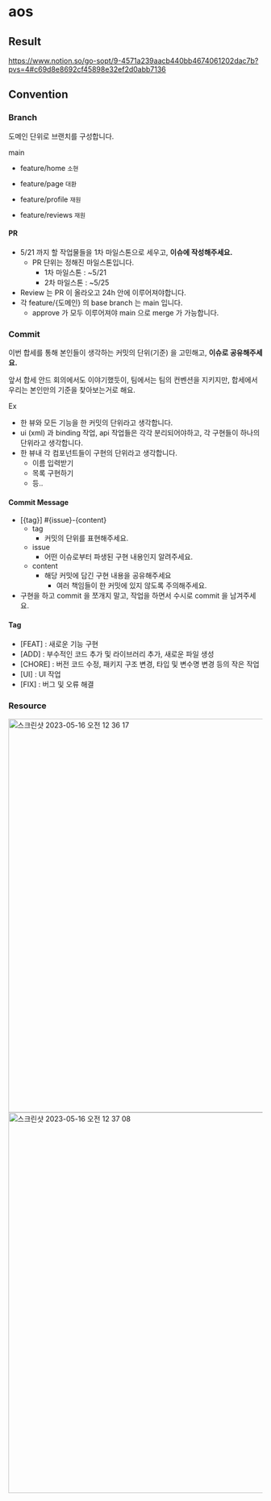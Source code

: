 # aos
## Result

https://www.notion.so/go-sopt/9-4571a239aacb440bb4674061202dac7b?pvs=4#c69d8e8692cf45898e32ef2d0abb7136


## Convention
### Branch
도메인 단위로 브랜치를 구성합니다.

main
- feature/home `소현`
- feature/page `대환`


- feature/profile `재원`
- feature/reviews `재원`

#### PR
- 5/21 까지 할 작업물들을 1차 마일스톤으로 세우고, **이슈에 작성해주세요.**
  - PR 단위는 정해진 마일스톤입니다.
    - 1차 마일스톤 : ~5/21
    - 2차 마일스톤 : ~5/25
- Review 는 PR 이 올라오고 24h 안에 이루어져야합니다.
- 각 feature/{도메인} 의 base branch 는 main 입니다.
  - approve 가 모두 이루어져야 main 으로 merge 가 가능합니다.
  
### Commit
이번 합세를 통해 본인들이 생각하는 커밋의 단위(기준) 을 고민해고, **이슈로 공유해주세요.**

앞서 합세 안드 회의에서도 이야기했듯이, 팀에서는 팀의 컨벤션을 지키지만, 합세에서 우리는 본인만의 기준을 찾아보는거로 해요.

Ex
- 한 뷰와 모든 기능을 한 커밋의 단위라고 생각합니다.
- ui (xml) 과 binding 작업, api 작업들은 각각 분리되어야하고, 각 구현들이 하나의 단위라고 생각합니다.
- 한 뷰내 각 컴포넌트들이 구현의 단위라고 생각합니다.
  - 이름 입력받기
  - 목록 구현하기
  - 등..

#### Commit Message
- [{tag}] #{issue}-{content}
  - tag
    - 커밋의 단위를 표현해주세요.
  - issue
    - 어떤 이슈로부터 파생된 구현 내용인지 알려주세요.
  - content
    - 해당 커밋에 담긴 구현 내용을 공유해주세요
      - 여러 책임들이 한 커밋에 있지 않도록 주의해주세요.
- 구현을 하고 commit 을 쪼개지 말고, 작업을 하면서 수시로 commit 을 남겨주세요.

#### Tag

- [FEAT] : 새로운 기능 구현  
- [ADD] : 부수적인 코드 추가 및 라이브러리 추가, 새로운 파일 생성
- [CHORE] : 버전 코드 수정, 패키지 구조 변경, 타입 및 변수명 변경 등의 작은 작업
- [UI] : UI 작업
- [FIX] : 버그 및 오류 해결

### Resource
<img width="781" alt="스크린샷 2023-05-16 오전 12 36 17" src="https://github.com/SOPT-TEAM9-Carrot/Carrot-aos/assets/88091704/f1478a29-70d1-403f-bd89-59d5d45743a7">
<img width="755" alt="스크린샷 2023-05-16 오전 12 37 08" src="https://github.com/SOPT-TEAM9-Carrot/Carrot-aos/assets/88091704/06db44fc-6f6a-4a34-aade-a6b18600d1c1">

